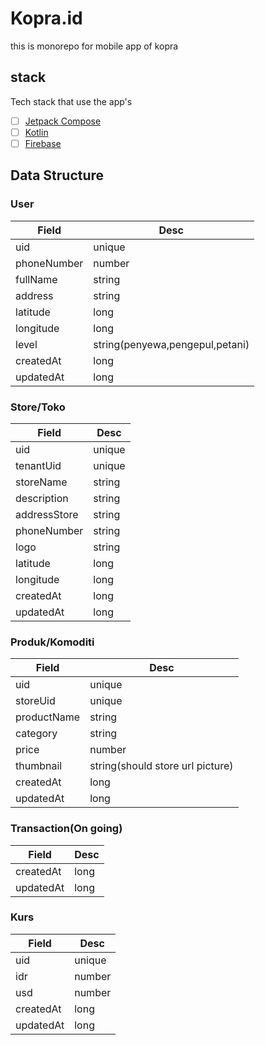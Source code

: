 # Kopra.id

this is monorepo for mobile app of kopra

## stack
Tech stack that use the app's

- [ ] [Jetpack Compose](https://developer.android.com/jetpack/compose)
- [ ] [Kotlin](https://kotlinlang.org/)
- [ ] [Firebase](https://square.github.io/retrofit/)

## Data Structure

### User

Field|Desc
----|----
uid | unique
phoneNumber | number
fullName | string
address | string
latitude|long
longitude|long
level | string(penyewa,pengepul,petani)
createdAt|long
updatedAt|long


### Store/Toko

Field| Desc
---- | ----
uid| unique
tenantUid| unique
storeName|string
description|string
addressStore|string
phoneNumber | string
logo|string
latitude|long
longitude|long
createdAt|long
updatedAt|long

### Produk/Komoditi

Field | Desc
----- | ----
uid| unique
storeUid | unique
productName | string
category|string
price| number
thumbnail | string(should store url picture)
createdAt|long
updatedAt|long


### Transaction(On going)

Field | Desc
---- | ---
createdAt|long
updatedAt|long


### Kurs
Field|Desc
---- | ----
uid|unique
idr|number
usd|number
createdAt|long
updatedAt|long




